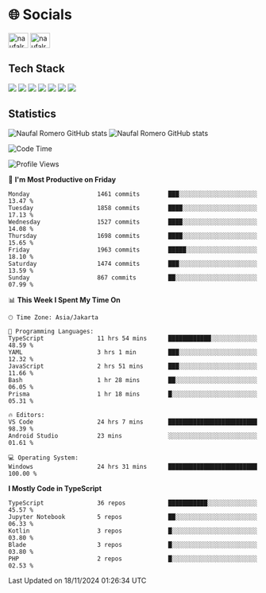 <h1 align="">🌐 Socials</h1>
<p align="left">
<a href="https://linkedin.com/in/naufal-romero-putra-pratama-9ab816177/" target="blank"><img align="center" src="https://raw.githubusercontent.com/rahuldkjain/github-profile-readme-generator/master/src/images/icons/Social/linked-in-alt.svg" alt="naufalromero" height="30" width="40" /></a>
<a href="https://instagram.com/naufalromero" target="blank"><img align="center" src="https://raw.githubusercontent.com/rahuldkjain/github-profile-readme-generator/master/src/images/icons/Social/instagram.svg" alt="naufalromero" height="30" width="40" /></a>
</p>


<h2 align="">Tech Stack</h2>
<div align="">
  <img src="https://img.shields.io/badge/next.js-000000?style=for-the-badge&logo=nextdotjs&logoColor=white"/>
 <img src="https://img.shields.io/badge/typescript-%23007ACC.svg?style=for-the-badge&logo=typescript&logoColor=white"/>
 <img src="https://img.shields.io/badge/react-%2320232a.svg?style=for-the-badge&logo=react&logoColor=%2361DAFB"/>
 <img src="https://img.shields.io/badge/tailwindcss-%2338B2AC.svg?style=for-the-badge&logo=tailwind-css&logoColor=white"/>
 <img src="https://img.shields.io/badge/Prisma-3982CE?style=for-the-badge&logo=Prisma&logoColor=white"/>
 <img src="https://img.shields.io/badge/javascript-%23323330.svg?style=for-the-badge&logo=javascript&logoColor=%23F7DF1E"/>
 <img src="https://img.shields.io/badge/java-%23ED8B00.svg?style=for-the-badge&logo=openjdk&logoColor=white"/>
</div>


<h2 align="">Statistics</h2>
<div align="">
<img src="https://github-readme-stats-xi-nine-74.vercel.app/api?username=romves&show_icons=true&theme=tokyonight&include_all_commits=true&count_private=true" alt="Naufal Romero GitHub stats"/>
<img src="https://github-readme-stats-xi-nine-74.vercel.app/api/top-langs/?username=romves&theme=tokyonight&hide_border=false&include_all_commits=true&count_private=true&layout=compact" alt="Naufal Romero GitHub stats"/>
</div>

<!--START_SECTION:waka-->
![Code Time](http://img.shields.io/badge/Code%20Time-1%2C748%20hrs%206%20mins-blue)

![Profile Views](http://img.shields.io/badge/Profile%20Views-6-blue)

📅 **I'm Most Productive on Friday** 

```text
Monday                   1461 commits        ███░░░░░░░░░░░░░░░░░░░░░░   13.47 % 
Tuesday                  1858 commits        ████░░░░░░░░░░░░░░░░░░░░░   17.13 % 
Wednesday                1527 commits        ████░░░░░░░░░░░░░░░░░░░░░   14.08 % 
Thursday                 1698 commits        ████░░░░░░░░░░░░░░░░░░░░░   15.65 % 
Friday                   1963 commits        █████░░░░░░░░░░░░░░░░░░░░   18.10 % 
Saturday                 1474 commits        ███░░░░░░░░░░░░░░░░░░░░░░   13.59 % 
Sunday                   867 commits         ██░░░░░░░░░░░░░░░░░░░░░░░   07.99 % 
```


📊 **This Week I Spent My Time On** 

```text
🕑︎ Time Zone: Asia/Jakarta

💬 Programming Languages: 
TypeScript               11 hrs 54 mins      ████████████░░░░░░░░░░░░░   48.59 % 
YAML                     3 hrs 1 min         ███░░░░░░░░░░░░░░░░░░░░░░   12.32 % 
JavaScript               2 hrs 51 mins       ███░░░░░░░░░░░░░░░░░░░░░░   11.66 % 
Bash                     1 hr 28 mins        ██░░░░░░░░░░░░░░░░░░░░░░░   06.05 % 
Prisma                   1 hr 18 mins        █░░░░░░░░░░░░░░░░░░░░░░░░   05.31 % 

🔥 Editors: 
VS Code                  24 hrs 7 mins       █████████████████████████   98.39 % 
Android Studio           23 mins             ░░░░░░░░░░░░░░░░░░░░░░░░░   01.61 % 

💻 Operating System: 
Windows                  24 hrs 31 mins      █████████████████████████   100.00 % 
```

**I Mostly Code in TypeScript** 

```text
TypeScript               36 repos            ███████████░░░░░░░░░░░░░░   45.57 % 
Jupyter Notebook         5 repos             ██░░░░░░░░░░░░░░░░░░░░░░░   06.33 % 
Kotlin                   3 repos             █░░░░░░░░░░░░░░░░░░░░░░░░   03.80 % 
Blade                    3 repos             █░░░░░░░░░░░░░░░░░░░░░░░░   03.80 % 
PHP                      2 repos             █░░░░░░░░░░░░░░░░░░░░░░░░   02.53 % 
```




 Last Updated on 18/11/2024 01:26:34 UTC
<!--END_SECTION:waka-->
